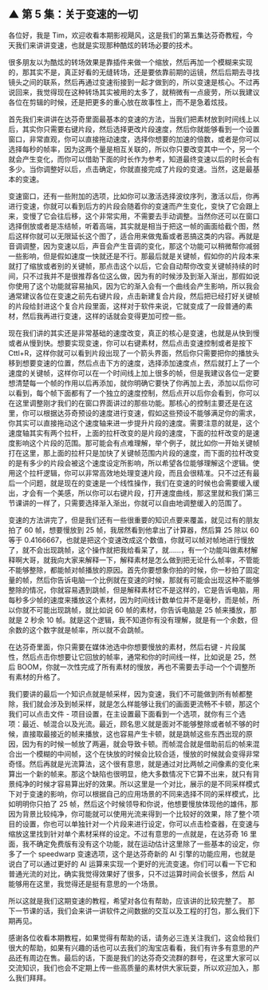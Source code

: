 ## ▲ 第 5 集：关于变速的一切
各位好，我是 Tim，欢迎收看本期影视飓风，这是我们的第五集达芬奇教程，今天我们来讲讲变速，也就是实现那种酷炫的转场必要的技术。

很多朋友以为酷炫的转场效果是靠插件来做一个缩放，然后再加一个模糊来实现的，那其实不是，真正好看的无缝转场，还是要依靠前期的运镜，然后后期去寻找镜头之间的联系，然后再通过变速衔接到一起才做到的，所以变速是核心。不过再说回来，我觉得现在这种转场其实被用的太多了，就稍微有一点疲劳，所以我建议各位在剪辑的时候，还是把更多的重心放在故事性上，而不是急着炫技。

首先我们来讲讲在达芬奇里面最基本的变速的方法，当我们把素材放到时间线上以后，其实你只需要右键片段，然后选择更改片段速度，然后你就能够看到一个设置窗口，非常直观，你可以直接拖动速度，选择你想要的加速的倍数，或者是你可以选择每秒的帧率，因为这两个量是相互关联的，所以你只要改变其中一个，另一个就会产生变化，而你可以借助下面的时长作为参考，知道最终变速以后的时长会有多少。当你调整好以后，点击确定，你就直接完成了片段的变速。当然，这是最基本的变速。

变速窗口，还有一些附加的选项，比如你可以激活选择波纹序列，激活以后，你再进行变速，你就可以看到后方的片段会随着你的变速而产生变化，变快了它会跟上来，变慢了它会往后移，这个非常实用，不需要去手动调整。当然你还可以在窗口选择倒放或者是冻结帧，听着高端，其实就是相当于把这一帧的画面给截个图，然后这样你就可以无限延长这个图了，适合用来做鬼畜或者恶搞这类的内容。再就是音调调整，因为变速以后，声音会产生音调的变化，那这个功能可以稍微帮你减弱一些影响，但是假如速度一快就还是不行。那最后就是关键帧，假如你的片段本来就打了缩放或者别的关键帧，那点击这个以后，它会自动帮你改变关键帧持续的时间，只不过我并不是很推荐各位这么做，因为有的时候涉及到渐入渐出，那假如说你使用了这个功能就容易抽风，因为它的渐入会有一个曲线会产生影响，所以我会通常建议各位在变速之前先右键片段，点击新建复合片段，然后把已经打好关键帧的片段给封进这个复合片段里面，这样对于软件来说，它就变成了一段普通的素材，然后我再进行变速，这样的话就会变得更加可控一些。

现在我们讲的其实还是非常基础的速度改变，真正的核心是变速，也就是从快到慢或者从慢到快。想要实现变速，你可以右键素材，然后点击变速控制或者是按下 Cttl+R，这样你就可以看到片段出现了一个箭头界面，然后你只需要把你的播放头移到想要变速的位置，然后点击下方的速度，选择添加速度点，然后就打上了一个速度的关键帧，这样你可以在一个时间线上加上很多的帧，但是我建议各位一定要想清楚每一个帧的作用以后再添加，就你明确它要快了你再加上去，添加以后你可以看到，每个帧下面都有了一个独立的速度控制，然后点开以后你会看到，你可以在这里调整刚才我们的在窗口界面讲过的那些功能。那核心的控制主要还是在这里，你可以根据达芬奇预设的速度进行变速，假如这些预设不能够满足你的需求，你其实可以直接拖动这个速度轴来进一步提升片段的速度。需要注意的就是，这个速度轴其实有两个拉杆，上面的拉杆改变的是片段的速度，下面的拉杆改变的是速度影响这个片段的范围。那可能会有点难理解，举个例子，就比如你一开始关键帧打在这里，那上面的拉杆只是加快了关键帧范围内片段的速度，而下面的拉杆改变的是有多少的片段会被这个速度设定所影响，所以希望各位能够理解这个逻辑。使用这个拉杆逻辑，你可以非常高效地处理变速片段，而且会很精准。只不过还有最后一个问题，就是现在的变速是一个线性操作，我们在变速的时候也会需要缓入缓出，才会有一个美感，所以你可以右键片段，打开速度曲线，那这里就和我们第三节课讲的一样了，只需要选择渐入渐出，你就可以自由地调整缓入的范围了。

变速的方法讲完了，但是我们还有一些很重要的知识点要来覆盖，就见过有的朋友拍了 60 帧，想要慢放到 25 帧，我居然看到他拿出了计算器，然后算 25 除以 60 等于 0.4166667，也就是把这个变速改成这个数值，你就可以帧对帧地进行慢放了，就不会出现跳帧，这个操作就把我给看呆了，就……，有一个功能叫做素材解释啊大哥，就我向大家来解释一下，解释素材是怎么做到把无论什么帧率，不管能不能够整除，都能帧对帧播放的原因。首先你要想象你拍的时候，你一秒拍了固定量的帧，然后你告诉电脑一个比例就在变速的时候，那就有可能会出现这种不能够整除的情况，你就容易遇到跳帧，但是解释素材它不是这样的，它是告诉电脑，用每秒多少帧的速度来播放这个素材，因为时间线计数单位并不是毫秒，而是帧，所以你就不可能出现跳帧，就比如说 60 帧的素材，你告诉电脑是 25 帧来播放，那就是 2 秒余 10 帧。就是这个逻辑，我不知道你有没有理解，就是有一个余数，但余数的这个数字就是帧率，所以就不会跳帧。

在达芬奇里面，你只需要在媒体池选中你想要慢放的素材，然后右键 - 片段属性，然后点击你想要让它回放的帧率，通常和你的时间线一样，比如说是 25，然后 BOOM，你就一次性完成了所有素材的慢放，再也不需要去手动一个个调整所有素材的升格了。

我们要讲的最后一个知识点就是帧采样，因为变速，我们不可能做到所有帧都整除，我们就会涉及到帧采样，就是怎么样能够让我们的画面更流畅不卡顿，那这个我们可以点击文件 - 项目设置，在主设置最下面看到一个选项，就你有三个选项：最近、帧混合以及光流。最近，顾名思义就是面对不能够整除或者帧不够的时候，直接取最接近的帧来播放，这也容易产生卡顿，就是跳帧这些东西出现的原因，因为有的时候一帧放了两遍，就会导致卡顿。而帧混合就是借助前后的帧来混合出一个模糊的中间帧，这个在快放的时候会比较合适，慢放的时候就会变得非常奇怪。然后再就是光流算法，这个很有意思，就是通过对比两帧之间像素的变化来算出一个新的帧来。那这个缺陷也很明显，绝大多数情况下它算不出来，就只有背景纯净的时候才容易算出好的效果。所以这里是一个对比，展示的是不同采样模式下对于变速的影响，你可以根据自己的应用场景的不同来选择不同的采样模式，比如明明你只拍了 25 帧，然后这个时候领导和你说，他想要慢放体现他的雄伟，那因为背景比较纯净，你可能就可以使用光流来得到一个比较好的效果，除了整个项目的设置，你也可以单独针对一个片段来进行设定，你可以点击检查器，在变速与缩放这里找到针对单个素材采样的设定。不过有意思的一点就是，在达芬奇 16 里面，我不确定免费版有没有这个功能，就在运动估计这里除了一些基本的设定，你多了一个 speedwarp 变速选项，这个是达芬奇新的 AI 引擎的功能应用，也就是说白了可以通过更好的 AI 运算来实现一个更好的光流变速。你们可以看一下它和普通光流的对比，确实我觉得效果好了很多，只不过运算时间会长很多，然后 AI 能够用在这里，我觉得还是挺有意思的一个场景。

所以这就是我们这期变速的教程，希望对各位有帮助，应该讲的比较完整了。
那下一节课的话，我们会来讲一讲软件之间数据的交互以及工程的打包，那么我们下期再见。

感谢各位收看本期教程，如果觉得有帮助的话，请务必三连关注我们，这会给我们很大的帮助，如果有兴趣的话也可以去我们的淘宝店看看，我们有许多有意思的产品还有周边在售。最后的话，下面是我们的达芬奇交流群的群号，在这里大家可以交流知识，我们也会不定期上传一些高质量的素材供大家玩耍，所以欢迎加入，那么我们拜拜。



